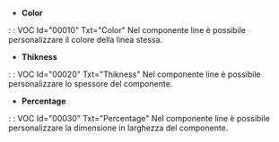 - **Color**

 :  : VOC Id="00010" Txt="Color"
Nel componente line è possibile personalizzare il colore della linea stessa.

- **Thikness**

 :  : VOC Id="00020" Txt="Thikness"
Nel componente line è possibile personalizzare lo spessore del componente.

- **Percentage**

 :  : VOC Id="00030" Txt="Percentage"
Nel componente line è possibile personalizzare la dimensione in larghezza del componente.
